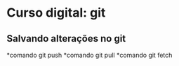 # Curso digital: git

## Salvando alterações no git
*comando git push
*comando git pull
*comando git fetch